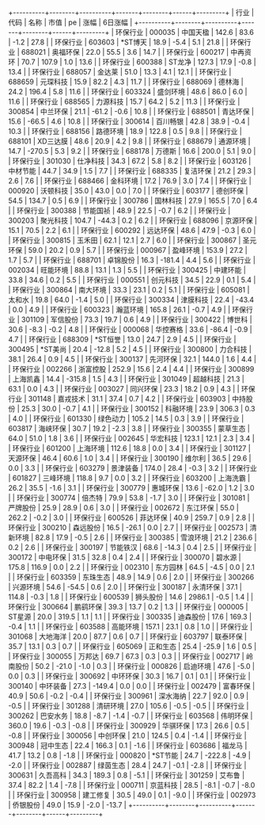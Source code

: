 +----------+--------+----------+-------+--------+------+---------+
|   行业   |  代码  |   名称   | 市值  |   pe   | 涨幅 | 6日涨幅 |
+----------+--------+----------+-------+--------+------+---------+
| 环保行业 | 000035 | 中国天楹 | 142.6 |  83.6  | -1.2 |  27.8   |
| 环保行业 | 603603 | *ST博天  | 18.9  |  -5.4  | 5.1  |  21.8   |
| 环保行业 | 688021 | 奥福环保 | 22.0  |  55.5  | 3.6  |  14.7   |
| 环保行业 | 600217 | 中再资环 | 70.7  | 107.9  | 1.0  |  13.6   |
| 环保行业 | 600388 |  ST龙净  | 127.3 |  17.9  | -0.8 |  13.4   |
| 环保行业 | 688057 |  金达莱  | 51.0  |  13.3  | 4.1  |  12.1   |
| 环保行业 | 688659 | 元琛科技 | 15.9  |  82.2  | 4.3  |  11.7   |
| 环保行业 | 688069 |  德林海  | 24.2  | 196.4  | 5.8  |  11.6   |
| 环保行业 | 603324 | 盛剑环境 | 48.6  |  86.0  | 6.0  |  11.6   |
| 环保行业 | 688565 | 力源科技 | 15.7  |  64.2  | 5.2  |  11.3   |
| 环保行业 | 300854 | 中兰环保 | 21.1  | -61.2  | -0.6 |  10.8   |
| 环保行业 | 688501 | 青达环保 | 15.6  | -66.5  | 4.6  |  10.8   |
| 环保行业 | 300614 | 百川畅银 | 42.8  |  38.9  | -0.4 |  10.3   |
| 环保行业 | 688156 | 路德环境 | 18.9  | 122.8  | 0.5  |   9.8   |
| 环保行业 | 688101 | XD三达膜 | 48.6  |  20.9  | 4.2  |   9.8   |
| 环保行业 | 688679 | 通源环境 | 14.7  | -270.5 | 5.3  |   9.2   |
| 环保行业 | 688178 |  万德斯  | 16.6  | 200.0  | 5.1  |   9.0   |
| 环保行业 | 301030 | 仕净科技 | 34.3  |  67.2  | 5.8  |   8.2   |
| 环保行业 | 603126 | 中材节能 | 44.7  |  34.9  | 1.5  |   7.7   |
| 环保行业 | 688335 | 复洁环保 | 21.2  |  29.3  | 2.6  |   7.6   |
| 环保行业 | 688466 | 金科环境 | 17.2  |  76.9  | 3.0  |   7.4   |
| 环保行业 | 000920 | 沃顿科技 | 35.0  |  43.0  | 0.0  |   7.0   |
| 环保行业 | 603177 | 德创环保 | 54.5  | 134.7  | 0.5  |   6.9   |
| 环保行业 | 300786 | 国林科技 | 27.9  | 165.5  | 7.0  |   6.4   |
| 环保行业 | 300388 | 节能国祯 | 48.9  |  22.5  | -0.7 |   6.2   |
| 环保行业 | 300203 | 聚光科技 | 104.7 | -44.3  | 0.2  |   6.2   |
| 环保行业 | 688096 | 京源环保 | 15.1  |  70.5  | 2.2  |   6.1   |
| 环保行业 | 600292 | 远达环保 | 48.6  |  47.9  | -0.3 |   6.0   |
| 环保行业 | 300815 |  玉禾田  | 62.1  |  12.1  | 2.7  |   6.0   |
| 环保行业 | 300867 | 圣元环保 | 59.0  |  20.2  | 0.9  |   5.7   |
| 环保行业 | 000967 | 盈峰环境 | 153.9 |  27.2  | 1.7  |   5.7   |
| 环保行业 | 688701 | 卓锦股份 | 16.3  | -181.4 | 4.4  |   5.6   |
| 环保行业 | 002034 | 旺能环境 | 88.8  |  13.1  | 1.3  |   5.5   |
| 环保行业 | 300425 | 中建环能 | 33.8  |  34.6  | 0.2  |   5.5   |
| 环保行业 | 000551 | 创元科技 | 34.5  |  22.9  | 0.1  |   5.4   |
| 环保行业 | 300864 | 南大环境 | 33.3  |  23.1  | 0.2  |   5.1   |
| 环保行业 | 605081 |  太和水  | 19.8  |  64.0  | -1.4 |   5.0   |
| 环保行业 | 300334 | 津膜科技 | 22.4  | -43.4  | 0.0  |   4.9   |
| 环保行业 | 600323 | 瀚蓝环境 | 165.8 |  26.1  | -0.7 |   4.9   |
| 环保行业 | 301109 | 军信股份 | 73.3  |  19.7  | 0.6  |   4.9   |
| 环保行业 | 300422 |  博世科  | 30.6  |  -8.3  | -0.2 |   4.8   |
| 环保行业 | 000068 | 华控赛格 | 33.6  | -86.4  | -0.9 |   4.7   |
| 环保行业 | 688309 | *ST恒誉  | 13.0  |  24.7  | 2.9  |   4.5   |
| 环保行业 | 300495 | *ST美尚  | 20.4  | -12.8  | 5.2  |   4.5   |
| 环保行业 | 300800 | 力合科技 | 38.1  |  26.4  | 0.9  |   4.5   |
| 环保行业 | 300137 | 先河环保 | 32.1  | 144.0  | 1.6  |   4.4   |
| 环保行业 | 002266 | 浙富控股 | 252.9 |  15.6  | 2.4  |   4.4   |
| 环保行业 | 300899 | 上海凯鑫 | 14.4  | -315.8 | 1.5  |   4.3   |
| 环保行业 | 301049 | 超越科技 | 21.3  |  63.1  | 0.0  |   4.3   |
| 环保行业 | 003027 | 同兴环保 | 23.3  |  18.2  | 0.9  |   4.3   |
| 环保行业 | 301148 | 嘉戎技术 | 31.1  |  37.4  | 0.7  |   4.2   |
| 环保行业 | 603903 | 中持股份 | 25.3  |  30.0  | -0.7 |   4.1   |
| 环保行业 | 300152 | 科融环境 | 23.9  | 306.3  | 0.3  |   4.0   |
| 环保行业 | 601330 | 绿色动力 | 105.2 |  14.5  | 0.3  |   3.9   |
| 环保行业 | 603817 | 海峡环保 | 30.7  |  19.2  | -2.3 |   3.8   |
| 环保行业 | 300355 | 蒙草生态 | 64.0  |  51.0  | 1.8  |   3.6   |
| 环保行业 | 002645 | 华宏科技 | 123.1 |  12.1  | 2.3  |   3.4   |
| 环保行业 | 601200 | 上海环境 | 112.6 |  18.8  | 0.0  |   3.4   |
| 环保行业 | 301127 | 天源环保 | 46.4  |  60.6  | 1.0  |   3.4   |
| 环保行业 | 300190 |  维尔利  | 36.5  |  29.6  | 0.0  |   3.3   |
| 环保行业 | 603279 | 景津装备 | 174.0 |  28.4  | -0.3 |   3.2   |
| 环保行业 | 601827 | 三峰环境 | 118.8 |  9.7   | 0.0  |   3.2   |
| 环保行业 | 603200 | 上海洗霸 | 26.2  |  35.5  | -1.6 |   3.1   |
| 环保行业 | 300779 | 惠城环保 | 13.6  | -62.0  | 1.2  |   3.0   |
| 环保行业 | 300774 |  倍杰特  | 79.9  |  53.8  | -1.7 |   3.0   |
| 环保行业 | 301081 | 严牌股份 | 25.9  |  28.9  | 0.6  |   3.0   |
| 环保行业 | 002672 | 东江环保 | 55.0  | 262.2  | -0.2 |   3.0   |
| 环保行业 | 600526 | 菲达环保 | 40.9  | 259.7  | 0.9  |   2.8   |
| 环保行业 | 300210 | 森远股份 | 16.5  | -26.1  | 0.0  |   2.7   |
| 环保行业 | 002573 | 清新环境 | 82.8  |  17.9  | -0.5 |   2.6   |
| 环保行业 | 300385 | 雪浪环境 | 21.2  | 236.6  | 0.2  |   2.6   |
| 环保行业 | 300197 | 节能铁汉 | 68.6  | -14.3  | 0.4  |   2.5   |
| 环保行业 | 300172 | 中电环保 | 31.5  |  32.8  | 0.4  |   2.4   |
| 环保行业 | 300070 |  碧水源  | 175.8 | 116.9  | 0.0  |   2.2   |
| 环保行业 | 002310 | 东方园林 | 64.5  |  -4.5  | 0.0  |   2.1   |
| 环保行业 | 603359 | 东珠生态 | 48.9  |  14.9  | 0.6  |   2.0   |
| 环保行业 | 300266 | 兴源环境 | 54.6  | -54.5  | 0.6  |   2.0   |
| 环保行业 | 300187 | 永清环保 | 37.1  | 114.8  | -0.3 |   1.8   |
| 环保行业 | 600539 | 狮头股份 | 14.6  | 2986.1 | -0.5 |   1.4   |
| 环保行业 | 300664 | 鹏鹞环保 | 39.3  |  13.7  | 0.2  |   1.3   |
| 环保行业 | 000005 |  ST星源  | 20.0  | 319.5  | 1.1  |   1.1   |
| 环保行业 | 300335 | 迪森股份 | 17.6  | 169.3  | -0.4 |   1.1   |
| 环保行业 | 603588 | 高能环境 | 157.1 |  23.1  | 0.8  |   1.0   |
| 环保行业 | 301068 | 大地海洋 | 20.0  |  87.7  | 0.6  |   0.7   |
| 环保行业 | 603797 | 联泰环保 | 35.7  |  13.1  | 0.3  |   0.7   |
| 环保行业 | 605069 | 正和生态 | 25.4  | -25.9  | 1.6  |   0.5   |
| 环保行业 | 300055 |  万邦达  | 69.7  |  67.3  | 0.3  |   0.3   |
| 环保行业 | 002717 | 岭南股份 | 50.2  | -21.0  | -1.0 |   0.3   |
| 环保行业 | 000826 | 启迪环境 | 47.6  |  -5.0  | 0.0  |   0.3   |
| 环保行业 | 300692 | 中环环保 | 30.3  |  16.7  | 0.1  |   0.1   |
| 环保行业 | 300140 | 中环装备 | 27.3  | -149.4 | 0.0  |   0.0   |
| 环保行业 | 002479 | 富春环保 | 40.9  |  50.6  | -0.2 |  -0.4   |
| 环保行业 | 300961 | 深水海纳 | 22.7  |  92.0  | 0.9  |  -0.5   |
| 环保行业 | 301288 | 清研环境 | 27.0  | 105.6  | -0.5 |  -0.5   |
| 环保行业 | 300262 | 巴安水务 | 18.8  |  -8.7  | -1.4 |  -0.7   |
| 环保行业 | 603568 | 伟明环保 | 360.0 |  19.6  | -0.3 |  -0.8   |
| 环保行业 | 300929 | 华骐环保 | 17.3  |  26.6  | 0.5  |  -0.8   |
| 环保行业 | 300056 | 中创环保 | 21.0  | 124.5  | 0.4  |  -1.4   |
| 环保行业 | 300948 | 冠中生态 | 22.4  | 166.3  | 0.1  |  -1.6   |
| 环保行业 | 603686 |  福龙马  | 41.7  |  13.2  | 0.8  |  -1.8   |
| 环保行业 | 000820 | *ST节能  | 24.7  | -222.8 | -4.9 |  -2.0   |
| 环保行业 | 002887 | 绿茵生态 | 28.4  |  24.7  | -0.1 |  -2.8   |
| 环保行业 | 300631 | 久吾高科 | 34.3  | 189.3  | 0.8  |  -5.1   |
| 环保行业 | 301259 |  艾布鲁  | 37.4  |  82.2  | 1.4  |  -7.8   |
| 环保行业 | 000711 | 京蓝科技 | 28.5  |  -8.1  | -0.7 |  -8.0   |
| 环保行业 | 300958 | 建工修复 | 30.5  |  49.0  | 0.1  |  -9.0   |
| 环保行业 | 002973 | 侨银股份 | 49.0  |  15.9  | -2.0 |  -13.7  |
+----------+--------+----------+-------+--------+------+---------+
